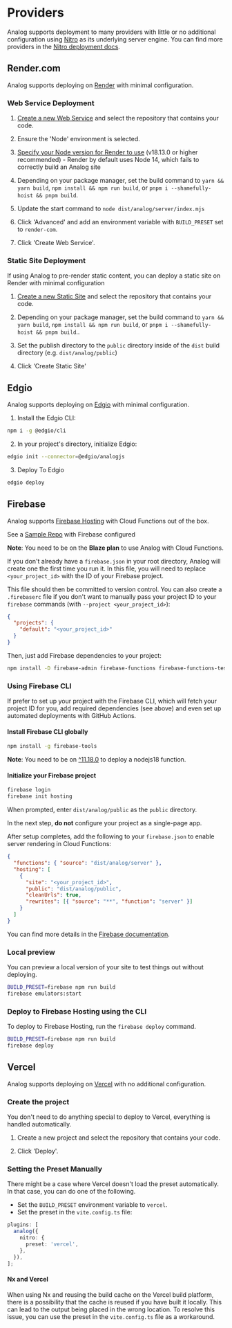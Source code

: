 # Providers

Analog supports deployment to many providers with little or no additional configuration using [Nitro](https://nitro.unjs.io) as its underlying server engine. You can find more providers in the [Nitro deployment docs](https://nitro.unjs.io/deploy).

## Render.com

Analog supports deploying on [Render](https://render.com/) with minimal configuration.

### Web Service Deployment

1. [Create a new Web Service](https://dashboard.render.com/select-repo?type=web) and select the repository that contains your code.

2. Ensure the 'Node' environment is selected.

3. [Specify your Node version for Render to use](https://render.com/docs/node-version) (v18.13.0 or higher recommended) - Render by default uses Node 14, which fails to correctly build an Analog site

4. Depending on your package manager, set the build command to `yarn && yarn build`, `npm install && npm run build`, or `pnpm i --shamefully-hoist && pnpm build`.

5. Update the start command to `node dist/analog/server/index.mjs`

6. Click 'Advanced' and add an environment variable with `BUILD_PRESET` set to `render-com`.

7. Click 'Create Web Service'.

### Static Site Deployment

If using Analog to pre-render static content, you can deploy a static site on Render with minimal configuration

1. [Create a new Static Site](https://dashboard.render.com/select-repo?type=static) and select the repository that contains your code.

2. Depending on your package manager, set the build command to `yarn && yarn build`, `npm install && npm run build`, or `pnpm i --shamefully-hoist && pnpm build`..

3. Set the publish directory to the `public` directory inside of the `dist` build directory (e.g. `dist/analog/public`)

4. Click 'Create Static Site'

## Edgio

Analog supports deploying on [Edgio](https://edg.io) with minimal configuration.

1. Install the Edgio CLI:

```bash
npm i -g @edgio/cli
```

2. In your project's directory, initialize Edgio:

```bash
edgio init --connector=@edgio/analogjs
```

3. Deploy To Edgio

```bash
edgio deploy
```

## Firebase

Analog supports [Firebase Hosting](https://firebase.google.com/docs/hosting) with Cloud Functions out of the box.

See a [Sample Repo](https://github.com/brandonroberts/analog-angular-firebase-example) with Firebase configured

**Note**: You need to be on the **Blaze plan** to use Analog with Cloud Functions.

If you don't already have a `firebase.json` in your root directory, Analog will create one the first time you run it. In this file, you will need to replace `<your_project_id>` with the ID of your Firebase project.

This file should then be committed to version control. You can also create a `.firebaserc` file if you don't want to manually pass your project ID to your `firebase` commands (with `--project <your_project_id>`):

```json [.firebaserc]
{
  "projects": {
    "default": "<your_project_id>"
  }
}
```

Then, just add Firebase dependencies to your project:

```bash
npm install -D firebase-admin firebase-functions firebase-functions-test
```

### Using Firebase CLI

If prefer to set up your project with the Firebase CLI, which will fetch your project ID for you, add required dependencies (see above) and even set up automated deployments with GitHub Actions.

#### Install Firebase CLI globally

```bash
npm install -g firebase-tools
```

**Note**: You need to be on [^11.18.0](https://github.com/firebase/firebase-tools/releases/tag/v11.18.0) to deploy a nodejs18 function.

#### Initialize your Firebase project

```bash
firebase login
firebase init hosting
```

When prompted, enter `dist/analog/public` as the `public` directory.

In the next step, **do not** configure your project as a single-page app.

After setup completes, add the following to your `firebase.json` to enable server rendering in Cloud Functions:

```json [firebase.json]
{
  "functions": { "source": "dist/analog/server" },
  "hosting": [
    {
      "site": "<your_project_id>",
      "public": "dist/analog/public",
      "cleanUrls": true,
      "rewrites": [{ "source": "**", "function": "server" }]
    }
  ]
}
```

You can find more details in the [Firebase documentation](https://firebase.google.com/docs/hosting/quickstart).

### Local preview

You can preview a local version of your site to test things out without deploying.

```bash
BUILD_PRESET=firebase npm run build
firebase emulators:start
```

### Deploy to Firebase Hosting using the CLI

To deploy to Firebase Hosting, run the `firebase deploy` command.

```bash
BUILD_PRESET=firebase npm run build
firebase deploy
```

## Vercel

Analog supports deploying on [Vercel](https://vercel.com/) with no additional configuration.

### Create the project

You don't need to do anything special to deploy to Vercel, everything is handled automatically.

1. Create a new project and select the repository that contains your code.

2. Click 'Deploy'.

### Setting the Preset Manually

There might be a case where Vercel doesn't load the preset automatically. In that case, you can do one of the following.

- Set the `BUILD_PRESET` environment variable to `vercel`.
- Set the preset in the `vite.config.ts` file:

```ts [vite.config.ts]
plugins: [
  analog({
    nitro: {
      preset: 'vercel',
    },
  }),
];
```

#### Nx and Vercel

When using Nx and reusing the build cache on the Vercel build platform, there is a possibility that the cache is reused if you have built it locally. This can lead to the output being placed in the wrong location. To resolve this issue, you can use the preset in the `vite.config.ts` file as a workaround.
